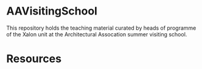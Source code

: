 # AAVisitingSchool
This repository holds the teaching material curated by heads of programme of the Xalon unit at the Architectural Assocation summer visiting school.
# Resources
 

